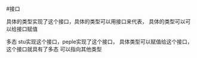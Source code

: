 #接口

具体的类型实现了这个接口，具体的类型可以用接口来代表，
具体的类型可以可以给接口赋值


多态
stu实现这个接口，peple实现了这个接口，
具体类型可以赋值给这个接口，这个接口就具有了多态
可以指向其他类型